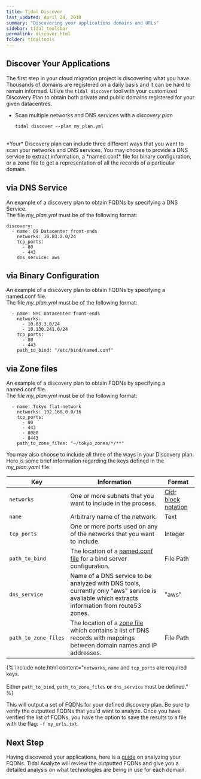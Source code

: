```yaml
---
title: Tidal Discover
last_updated: April 24, 2018
summary: "Discovering your applications domains and URLs"
sidebar: tidal_toolsbar
permalink: discover.html
folder: tidaltools
---
```


## Discover Your Applications

The first step in your cloud migration project is discovering what you have. Thousands of domains are registered on a daily basis and it can be hard to remain
informed. Utlize the `tidal discover` tool with your customized Discovery Plan to obtain both private and public domains registered for your given datacentres. 

- Scan multiple networks and DNS services with a *discovery plan*

    `` tidal discover --plan my_plan.yml ``

<br>
*Your* Discovery plan can include three different ways that you want to scan your networks and DNS services. You may choose to provide a DNS service to extract information, a *named.conf* file for binary configuration, or a zone file to get a representation of all the records of a particular domain.

## via DNS Service
An example of a discovery plan to obtain FQDNs by specifying a DNS Service.
<br>
The file *my_plan.yml* must be of the following format:

```
discovery:
  - name: Q9 Datacenter front-ends
    networks: 10.83.2.0/24
    tcp_ports:
      - 80
      - 443
    dns_service: aws
```
## via Binary Configuration
An example of a discovery plan to obtain FQDNs by specifying a named.conf file.
<br>
The file *my_plan.yml* must be of the following format:

```
  - name: NYC Datacenter front-ends
    networks: 
      - 10.83.3.0/24
      - 10.130.241.0/24 
    tcp_ports:
      - 80
      - 443
    path_to_bind: "/etc/bind/named.conf"
```
## via Zone files
An example of a discovery plan to obtain FQDNs by specifying a named.conf file.
<br>
The file *my_plan.yml* must be of the following format:

```  
  - name: Tokyo flat-network
    networks: 192.168.0.0/16
    tcp_ports:
      - 80
      - 443
      - 8080
      - 8443
    path_to_zone_files: "~/tokyo_zones/*/**"

```
You may also choose to include all three of the ways in your Discovery plan.
<br>
Here is some brief information regarding the keys defined in the *my_plan.yaml* file:


| Key               | Information                                                                                                                                            | Format                      |
| --------------------|--------------------------------------------------------------------------------------------------------------------------------------------------------|------------------------------------------------------------------------------------|
| `networks`          | One or more subnets that you want to include in the process.                                                                                           | [Cidr block notation](https://en.wikipedia.org/wiki/Classless_Inter-Domain_Routing)       
| `name`              | Arbitrary name of the network.                                                                                                                         | Text                      
| `tcp_ports`         | One or more ports used on any of the networks that you want to include.                                                                                | Integer             
| `path_to_bind`      | The location of a [named.conf file](https://www.centos.org/docs/5/html/Deployment_Guide-en-US/s1-bind-namedconf.html) for a bind server configuration. | File Path         
| `dns_service`       | Name of a DNS service to be analyzed with DNS tools, currently only "aws" service is avaliable which extracts information from route53 zones.          | "aws"                  
| `path_to_zone_files`| The location of a [zone file](https://help.dyn.com/how-to-format-a-zone-file/) which contains a list of DNS records with mappings between domain names and IP addresses. | File Path

{% include note.html content="`networks`, `name` and `tcp_ports` are required keys. <br/><br/> Either `path_to_bind`, `path_to_zone_files` **or** `dns_service` must be defined." %}

This will output a set of FQDNs for your defined discovery plan. Be sure to verify the outputted FQDNs that you'd want to analyze.
Once you have verified the list of FQDNs, you have the option to save the results to a file with the flag: `-f my_urls.txt`.

## Next Step

Having discovered your applications, here is a [guide](analyze.html) on analyzing your FQDNs. Tidal Analyze will review the outputted FQDNs and give you a detailed analysis on what technologies are being in use for each domain.